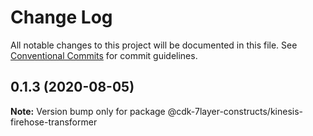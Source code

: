# Change Log

All notable changes to this project will be documented in this file.
See [Conventional Commits](https://conventionalcommits.org) for commit guidelines.

## 0.1.3 (2020-08-05)

**Note:** Version bump only for package @cdk-7layer-constructs/kinesis-firehose-transformer
